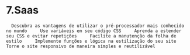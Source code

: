 # 7.Saas
      Descubra as vantagens de utilizar o pré-processador mais conhecido no mundo     Use variáveis em seu código CSS     Aprenda a estender seu CSS e evitar repetições     Facilite a manutenção da folha de estilo     Implemente funções e lógica na estilização do seu site     Torne o site responsivo de maneira simples e reutilizável
